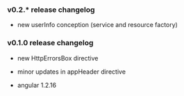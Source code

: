 
### v0.2.* release changelog

* new userInfo conception (service and resource factory)

### v0.1.0 release changelog

* new HttpErrorsBox directive

* minor updates in appHeader directive

* angular 1.2.16
